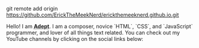 git remote add origin https://github.com/ErickTheMeekNerd/erickthemeeknerd.github.io.git

<!DOCTYPE html>
<html>
    <head>
        <link rel="stylesheet" type="text/css" href="https://github.com/blackmidiyoshi/blackmidiyoshi/blob/main/Black%20MIDI%20Yoshi%20-%20Information%20%26%20Bio%20(style).css">
        <link rel="preconnect" href="https://fonts.googleapis.com">
        <link rel="preconnect" href="https://fonts.gstatic.com" crossorigin>
        <link href="https://fonts.googleapis.com/css2?family=Special+Gothic&display=swap" rel="stylesheet">
    </head>
    <body>
        <p>Hello! I am <abbr title="also known as Nerdly!"><b>Adept</b></abbr>. I am a composer, novice `HTML`, `CSS`, and `JavaScript` programmer, and lover of all things text related. You can check out my YouTube channels by clicking on the social links below:</p>
    </body>
</html>

<!---
blackmidiyoshi/blackmidiyoshi is a ✨ special ✨ repository because its `README.md` (this file) appears on your GitHub profile.
You can click the Preview link to take a look at your changes.
--->

